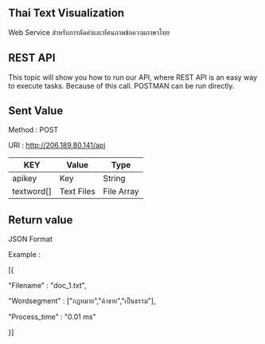 ## Thai Text Visualization

Web Service สำหรับการตัดคำและทัศนภาพข้อความภาษาไทย

## REST API

This topic will show you how to run our API, where REST API is an easy way to execute tasks. Because of this call. POSTMAN can be run directly.

## Sent Value

Method : POST

URI : http://206.189.80.141/api

| KEY | Value | Type |
|----------|----------|----------|
| apikey      | Key      | String      |
| textword[]      | Text Files      | File Array      |

## Return value

JSON Format

Example :

[{

"Filename" : "doc_1.txt",

"Wordsegment" : ["กฎหมาย","ค้าขาย","เป็นธรรม"],

"Process_time" : "0.01 ms"

}]







